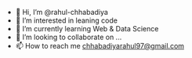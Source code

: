 - 👋 Hi, I’m @rahul-chhabadiya
- 👀 I’m interested in leaning code
- 🌱 I’m currently learning Web & Data Science
- 💞️ I’m looking to collaborate on ...
- 📫 How to reach me chhabadiyarahul97@gmail.com

<!---
rahul-chhabadiya/rahul-chhabadiya is a ✨ special ✨ repository because its `README.md` (this file) appears on your GitHub profile.
You can click the Preview link to take a look at your changes.
--->

